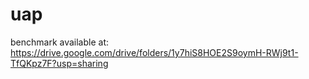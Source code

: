 # uap

benchmark available at:
https://drive.google.com/drive/folders/1y7hiS8HOE2S9oymH-RWj9t1-TfQKpz7F?usp=sharing